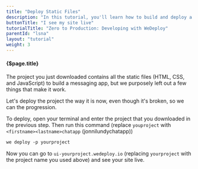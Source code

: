 ```yaml
---
title: "Deploy Static Files"
description: "In this tutorial, you'll learn how to build and deploy a chat app with WeDeploy."
buttonTitle: "I see my site live"
tutorialTitle: "Zero to Production: Developing with WeDeploy"
parentId: "lsna"
layout: "tutorial"
weight: 3
---
```


#### {$page.title}

The project you just downloaded contains all the static files (HTML, CSS, and JavaScript) to build a messaging app, but we purposely left out a few things that make it work.

Let's deploy the project the way it is now, even though it's broken, so we can the progression.

To deploy, open your terminal and enter the project that you downloaded in the previous step. Then run this command (replace `youproject` with `<firstname><lastname>chatapp` (jonnilundychatapp))

```xml
we deploy -p yourproject
```

Now you can go to `ui-yourproject.wedeploy.io` (replacing `yourproject` with the project name you used above) and see your site live.
